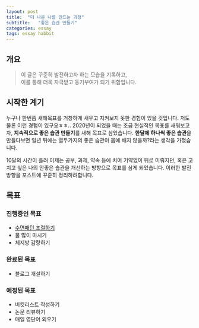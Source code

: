 ```yaml
---
layout: post
title:  "더 나은 나를 만드는 과정"
subtitle:   "좋은 습관 만들기"
categories: essay
tags: essay habbit
---
```


## 개요
> 이 글은 꾸준히 발전하고자 하는 모습을 기록하고,  
> 이를 통해 더욱 자극받고 동기부여가 되기 위함입니다.

## 시작한 계기

누구나 한번쯤 새해목표를 거창하게 새우고 지켜보지 못한 경험이 있을 것입니다. 저도 물론 이런 경험이 있구요ㅎㅎ.. 2020년이 되었을 때는 조금 현실적인 목표를 새워보고자, **지속적으로 좋은 습관 만들기**를 새해 목표로 삼았습니다. **한달에 하나씩 좋은 습관**을 만들다보면 일년 뒤에는 열두가지의 좋은 습관이 몸에 배지 않을까?라는 생각을 가졌습니다.  

10달의 시간이 흘러 이제는 공부, 과제, 약속 등에 치여 기약없이 뒤로 미뤄지던, 혹은 고치고 싶은 나의 안좋은 습관을 개선하는 방향으로 목표를 삼게 되었습니다. 이러한 발전 방향을 포스트에 꾸준히 정리하려합니다.

## 목표

### 진행중인 목표

- [수면패턴 조절하기]()  
- 물 많이 마시기
- 체지방 감량하기

### 완료된 목표

- 블로그 개설하기

### 예정된 목표

- 버킷리스트 작성하기
- 논문 리뷰하기
- 매일 영단어 외우기